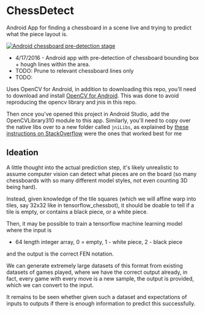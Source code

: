 # ChessDetect
Android App for finding a chessboard in a scene live and trying to predict what the piece layout is.

[![Android chessboard pre-detection stage](http://img.youtube.com/vi/2bs1eozPmVg/0.jpg)](https://youtu.be/2bs1eozPmVg)

* 4/17/2016 - Android app with pre-detection of chessboard bounding box + hough lines within the area.
* TODO: Prune to relevant chessboard lines only
* TODO: 

Uses OpenCV for Android, in addition to downloading this repo, 
you'll need to download and install [OpenCV for Android](http://docs.opencv.org/2.4/doc/tutorials/introduction/android_binary_package/O4A_SDK.html#manual-opencv4android-sdk-setup).
This was done to avoid reproducing the opencv library and jnis in this repo.

Then once you've opened this project in Android Studio, add the OpenCVLibrary310 module to this app.
Similarly, you'll need to copy over the native libs over to a new folder called `jniLibs`, as explained by [these instructions on StackOverflow](http://stackoverflow.com/a/27421494/2574639) were the ones that worked best for me

## Ideation

A little thought into the actual prediction step, it's likely unrealistic to assume computer vision can detect 
what pieces are on the board (so many chessboards with so many different model styles, not even counting 3D being hard).

Instead, given knowledge of the tile squares (which we will affine warp into tiles, say 32x32 like in tensorflow_chessbot), 
it should be doable to tell if a tile is empty, or contains a black piece, or a white piece. 

Then, it may be possible to train a tensorflow machine learning model where the input is 

* 64 length integer array, 0 = empty, 1 - white piece, 2 - black piece

and the output is the correct FEN notation.

We can generate extremely large datasets of this format from existing datasets of games played, where we have the correct output already,
in fact, every game with every move is a new sample, the output is provided, which we can convert to the input.

It remains to be seen whether given such a dataset and expectations of inputs to outputs if there is enough information to predict this successfully.
